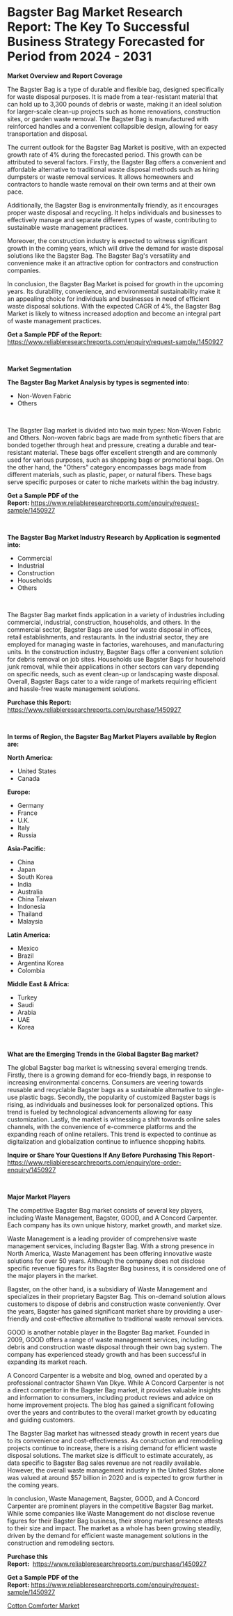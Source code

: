 <p><h1>Bagster Bag Market Research Report: The Key To Successful Business Strategy Forecasted for Period from 2024 - 2031</h1></p><p><strong>Market Overview and Report Coverage</strong></p>
<p><p>The Bagster Bag is a type of durable and flexible bag, designed specifically for waste disposal purposes. It is made from a tear-resistant material that can hold up to 3,300 pounds of debris or waste, making it an ideal solution for larger-scale clean-up projects such as home renovations, construction sites, or garden waste removal. The Bagster Bag is manufactured with reinforced handles and a convenient collapsible design, allowing for easy transportation and disposal.</p><p>The current outlook for the Bagster Bag Market is positive, with an expected growth rate of 4% during the forecasted period. This growth can be attributed to several factors. Firstly, the Bagster Bag offers a convenient and affordable alternative to traditional waste disposal methods such as hiring dumpsters or waste removal services. It allows homeowners and contractors to handle waste removal on their own terms and at their own pace.</p><p>Additionally, the Bagster Bag is environmentally friendly, as it encourages proper waste disposal and recycling. It helps individuals and businesses to effectively manage and separate different types of waste, contributing to sustainable waste management practices.</p><p>Moreover, the construction industry is expected to witness significant growth in the coming years, which will drive the demand for waste disposal solutions like the Bagster Bag. The Bagster Bag's versatility and convenience make it an attractive option for contractors and construction companies.</p><p>In conclusion, the Bagster Bag Market is poised for growth in the upcoming years. Its durability, convenience, and environmental sustainability make it an appealing choice for individuals and businesses in need of efficient waste disposal solutions. With the expected CAGR of 4%, the Bagster Bag Market is likely to witness increased adoption and become an integral part of waste management practices.</p></p>
<p><strong>Get a Sample PDF of the Report:</strong> <a href="https://www.reliableresearchreports.com/enquiry/request-sample/1450927">https://www.reliableresearchreports.com/enquiry/request-sample/1450927</a></p>
<p>&nbsp;</p>
<p><strong>Market Segmentation</strong></p>
<p><strong>The Bagster Bag Market Analysis by types is segmented into:</strong></p>
<p><ul><li>Non-Woven Fabric</li><li>Others</li></ul></p>
<p>&nbsp;</p>
<p><p>The Bagster Bag market is divided into two main types: Non-Woven Fabric and Others. Non-woven fabric bags are made from synthetic fibers that are bonded together through heat and pressure, creating a durable and tear-resistant material. These bags offer excellent strength and are commonly used for various purposes, such as shopping bags or promotional bags. On the other hand, the "Others" category encompasses bags made from different materials, such as plastic, paper, or natural fibers. These bags serve specific purposes or cater to niche markets within the bag industry.</p></p>
<p><strong>Get a Sample PDF of the Report:</strong>&nbsp;<a href="https://www.reliableresearchreports.com/enquiry/request-sample/1450927">https://www.reliableresearchreports.com/enquiry/request-sample/1450927</a></p>
<p>&nbsp;</p>
<p><strong>The Bagster Bag Market Industry Research by Application is segmented into:</strong></p>
<p><ul><li>Commercial</li><li>Industrial</li><li>Construction</li><li>Households</li><li>Others</li></ul></p>
<p>&nbsp;</p>
<p><p>The Bagster Bag market finds application in a variety of industries including commercial, industrial, construction, households, and others. In the commercial sector, Bagster Bags are used for waste disposal in offices, retail establishments, and restaurants. In the industrial sector, they are employed for managing waste in factories, warehouses, and manufacturing units. In the construction industry, Bagster Bags offer a convenient solution for debris removal on job sites. Households use Bagster Bags for household junk removal, while their applications in other sectors can vary depending on specific needs, such as event clean-up or landscaping waste disposal. Overall, Bagster Bags cater to a wide range of markets requiring efficient and hassle-free waste management solutions.</p></p>
<p><strong>Purchase this Report:</strong>&nbsp; <a href="https://www.reliableresearchreports.com/purchase/1450927">https://www.reliableresearchreports.com/purchase/1450927</a></p>
<p>&nbsp;</p>
<p><strong>In terms of Region, the Bagster Bag Market Players available by Region are:</strong></p>
<p>
    <p> <strong> North America: </strong>
        <ul>
            <li>United States</li>
            <li>Canada</li>
        </ul>
        </p> 
    <p> <strong> Europe: </strong>
        <ul>
            <li>Germany</li>
            <li>France</li>
            <li>U.K.</li>
            <li>Italy</li>
            <li>Russia</li>
        </ul>
        </p> 
    <p> <strong> Asia-Pacific: </strong>
        <ul>
            <li>China</li>
            <li>Japan</li>
            <li>South Korea</li>
            <li>India</li>
            <li>Australia</li>
            <li>China Taiwan</li>
            <li>Indonesia</li>
            <li>Thailand</li>
            <li>Malaysia</li>
        </ul>
        </p> 
    <p> <strong> Latin America: </strong>
        <ul>
            <li>Mexico</li>
            <li>Brazil</li>
            <li>Argentina Korea</li>
            <li>Colombia</li>
        </ul>
        </p> 
    <p> <strong> Middle East & Africa: </strong>
        <ul>
            <li>Turkey</li>
            <li>Saudi</li>
            <li>Arabia</li>
            <li>UAE</li>
            <li>Korea</li>
        </ul>
    </p>
    </p>
<p>&nbsp;</p>
<p><strong>What are the Emerging Trends in the Global Bagster Bag market?</strong></p>
<p><p>The global Bagster bag market is witnessing several emerging trends. Firstly, there is a growing demand for eco-friendly bags, in response to increasing environmental concerns. Consumers are veering towards reusable and recyclable Bagster bags as a sustainable alternative to single-use plastic bags. Secondly, the popularity of customized Bagster bags is rising, as individuals and businesses look for personalized options. This trend is fueled by technological advancements allowing for easy customization. Lastly, the market is witnessing a shift towards online sales channels, with the convenience of e-commerce platforms and the expanding reach of online retailers. This trend is expected to continue as digitalization and globalization continue to influence shopping habits.</p></p>
<p><strong>Inquire or Share Your Questions If Any Before Purchasing This Report</strong>- <a href="https://www.reliableresearchreports.com/enquiry/pre-order-enquiry/1450927">https://www.reliableresearchreports.com/enquiry/pre-order-enquiry/1450927</a></p>
<p>&nbsp;</p>
<p><strong>Major Market Players</strong></p>
<p><p>The competitive Bagster Bag market consists of several key players, including Waste Management, Bagster, GOOD, and A Concord Carpenter. Each company has its own unique history, market growth, and market size.</p><p>Waste Management is a leading provider of comprehensive waste management services, including Bagster Bag. With a strong presence in North America, Waste Management has been offering innovative waste solutions for over 50 years. Although the company does not disclose specific revenue figures for its Bagster Bag business, it is considered one of the major players in the market.</p><p>Bagster, on the other hand, is a subsidiary of Waste Management and specializes in their proprietary Bagster Bag. This on-demand solution allows customers to dispose of debris and construction waste conveniently. Over the years, Bagster has gained significant market share by providing a user-friendly and cost-effective alternative to traditional waste removal services.</p><p>GOOD is another notable player in the Bagster Bag market. Founded in 2009, GOOD offers a range of waste management services, including debris and construction waste disposal through their own bag system. The company has experienced steady growth and has been successful in expanding its market reach.</p><p>A Concord Carpenter is a website and blog, owned and operated by a professional contractor Shawn Van Dkye. While A Concord Carpenter is not a direct competitor in the Bagster Bag market, it provides valuable insights and information to consumers, including product reviews and advice on home improvement projects. The blog has gained a significant following over the years and contributes to the overall market growth by educating and guiding customers.</p><p>The Bagster Bag market has witnessed steady growth in recent years due to its convenience and cost-effectiveness. As construction and remodeling projects continue to increase, there is a rising demand for efficient waste disposal solutions. The market size is difficult to estimate accurately, as data specific to Bagster Bag sales revenue are not readily available. However, the overall waste management industry in the United States alone was valued at around $57 billion in 2020 and is expected to grow further in the coming years.</p><p>In conclusion, Waste Management, Bagster, GOOD, and A Concord Carpenter are prominent players in the competitive Bagster Bag market. While some companies like Waste Management do not disclose revenue figures for their Bagster Bag business, their strong market presence attests to their size and impact. The market as a whole has been growing steadily, driven by the demand for efficient waste management solutions in the construction and remodeling sectors.</p></p>
<p><strong>Purchase this Report:</strong>&nbsp;&nbsp;<a href="https://www.reliableresearchreports.com/purchase/1450927">https://www.reliableresearchreports.com/purchase/1450927</a></p>
<p></p>
<p><strong>Get a Sample PDF of the Report:</strong>&nbsp;<a href="https://www.reliableresearchreports.com/enquiry/request-sample/1450927">https://www.reliableresearchreports.com/enquiry/request-sample/1450927</a></p>
<p><p><a href="https://github.com/CliffMedina6/Market-Research-Report-List-2/blob/main/cotton-comforter-market.md">Cotton Comforter Market</a></p></p>
